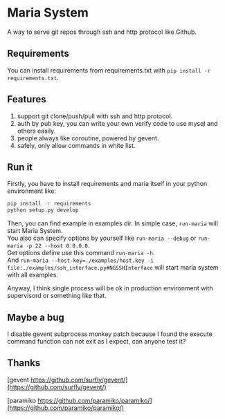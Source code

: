Maria System
=============

A way to serve git repos through ssh and http protocol like Github.

## Requirements

You can install requirements from requirements.txt with ``pip install -r requirements.txt``.

## Features

1. support git clone/push/pull with ssh and http protocol.
2. auth by pub key, you can write your own verify code to use mysql and others easily.
3. people always like coroutine, powered by gevent.
4. safely, only allow commands in white list.

## Run it

Firstly, you have to install requirements and maria itself in your python environment like:  
```bash
pip install -r requirements
python setup.py develop
```

Then, you can find example in examples dir. In simple case, ``run-maria`` will start Maria System.  
You also can specify options by yourself like ``run-maria --debug`` or ``run-maria -p 22 --host 0.0.0.0``.  
Get options define use this command ``run-maria -h``.  
And ``run-maria --host-key=./examples/host.key -i file:./examples/ssh_interface.py#NGSSHInterface`` will start maria system with all examples.

Anyway, I think single process will be ok in production environment with supervisord or something like that.  

## Maybe a bug

I disable gevent subprocess monkey patch because I found the execute command function can not exit as I expect, can anyone test it?

## Thanks

[gevent https://github.com/surfly/gevent/](https://github.com/surfly/gevent/)

[paramiko https://github.com/paramiko/paramiko/](https://github.com/paramiko/paramiko/)
